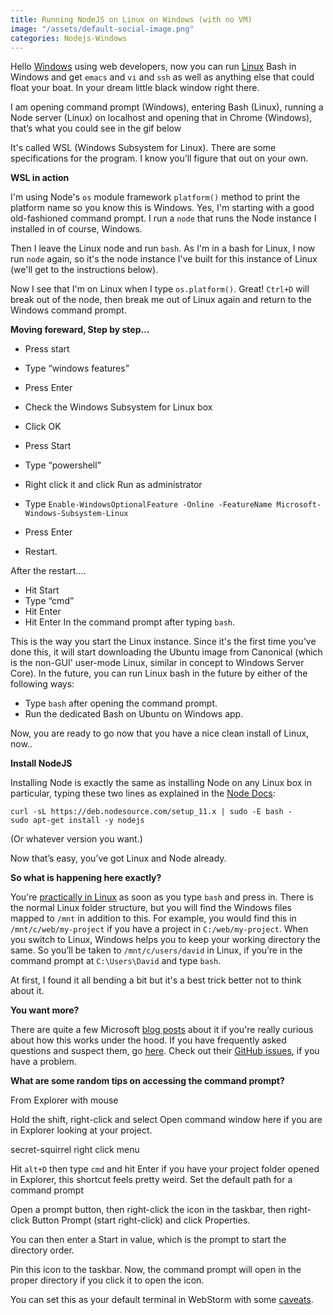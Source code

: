 ```yaml
---
title: Running NodeJS on Linux on Windows (with no VM)
image: "/assets/default-social-image.png"
categories: Nodejs-Windows
---
```


Hello [Windows](https://hackernoon.com/tagged/windows) using web developers, now you can run [Linux](https://hackernoon.com/tagged/linux) Bash in Windows and get `emacs` and `vi` and `ssh` as well as anything else that could float your boat. In your dream little black window right there.

I am opening command prompt (Windows), entering Bash (Linux), running a Node server (Linux) on localhost and opening that in Chrome (Windows), that’s what you could see in the gif below

It's called WSL (Windows Subsystem for Linux). There are some specifications for the program. I know you’ll figure that out on your own.

**WSL in action**

I'm using Node's `os` module framework `platform()` method to print the platform name so you know this is Windows. Yes, I'm starting with a good old-fashioned command prompt. I run a `node` that runs the Node instance I installed in of course, Windows.

Then I leave the Linux node and run `bash`. As I'm in a bash for Linux, I now run `node` again, so it's the node instance I've built for this instance of Linux (we'll get to the instructions below).

Now I see that I'm on Linux when I type `os.platform()`. Great! `Ctrl+D` will break out of the node, then break me out of Linux again and return to the Windows command prompt.

**Moving foreward, Step by step…**

* Press start
* Type “windows features”
* Press Enter
* Check the Windows Subsystem for Linux box
* Click OK

* Press Start
* Type “powershell”
* Right click it and click Run as administrator
* Type `Enable-WindowsOptionalFeature -Online -FeatureName Microsoft-Windows-Subsystem-Linux`
* Press Enter
* Restart.

After the restart….

* Hit Start
* Type “cmd”
* Hit Enter
* Hit Enter In the command prompt after typing `bash`.

This is the way you start the Linux instance. Since it's the first time you've done this, it will start downloading the Ubuntu image from Canonical (which is the non-GUI' user-mode Linux, similar in concept to Windows Server Core). In the future, you can run Linux bash in the future by either of the following ways:

* Type `bash` after opening the command prompt.
* Run the dedicated Bash on Ubuntu on Windows app.

Now, you are ready to go now that you have a nice clean install of Linux, now..

**Install NodeJS**

Installing Node is exactly the same as installing Node on any Linux box in particular, typing these two lines as explained in the [Node Docs](https://nodejs.org/en/download/package-manager/#debian-and-ubuntu-based-linux-distributions):

```
curl -sL https://deb.nodesource.com/setup_11.x | sudo -E bash -
sudo apt-get install -y nodejs
```

(Or whatever version you want.)

Now that’s easy, you’ve got Linux and Node already.

**So what is happening here exactly?**

You're [practically in Linux](https://blogs.msdn.microsoft.com/wsl/2016/04/22/windows-subsystem-for-linux-overview/) as soon as you type `bash` and press in. There is the normal Linux folder structure, but you will find the Windows files mapped to `/mnt` in addition to this. For example, you would find this in `/mnt/c/web/my-project` if you have a project in `C:/web/my-project`. When you switch to Linux, Windows helps you to keep your working directory the same. So you’ll be taken to `/mnt/c/users/david` in Linux, if you’re in the command prompt at `C:\Users\David` and type `bash`.

At first, I found it all bending a bit but it's a best trick better not to think about it.

**You want more?**

There are quite a few Microsoft [blog posts](https://blogs.msdn.microsoft.com/wsl/) about it if you're really curious about how this works under the hood. If you have frequently asked questions and suspect them, go [here](https://msdn.microsoft.com/en-us/commandline/wsl/faq). Check out their [GitHub issues](https://github.com/Microsoft/BashOnWindows/issues), if you have a problem.

**What are some random tips on accessing the command prompt?**

From Explorer with mouse

Hold the shift, right-click and select Open command window here if you are in Explorer looking at your project.

secret-squirrel right click menu

Hit `alt+D` then type `cmd` and hit Enter if you have your project folder opened in Explorer, this shortcut feels pretty weird.
Set the default path for a command prompt

Open a prompt button, then right-click the icon in the taskbar, then right-click Button Prompt (start right-click) and click Properties.

You can then enter a Start in value, which is the prompt to start the directory order.

Pin this icon to the taskbar. Now, the command prompt will open in the proper directory if you click it to open the icon.

You can set this as your default terminal in WebStorm with some [caveats](https://intellij-support.jetbrains.com/hc/en-us/community/posts/207698489-How-can-you-use-new-Bash-on-Ubuntu-on-Windows-terminal-in-Webstorm-).